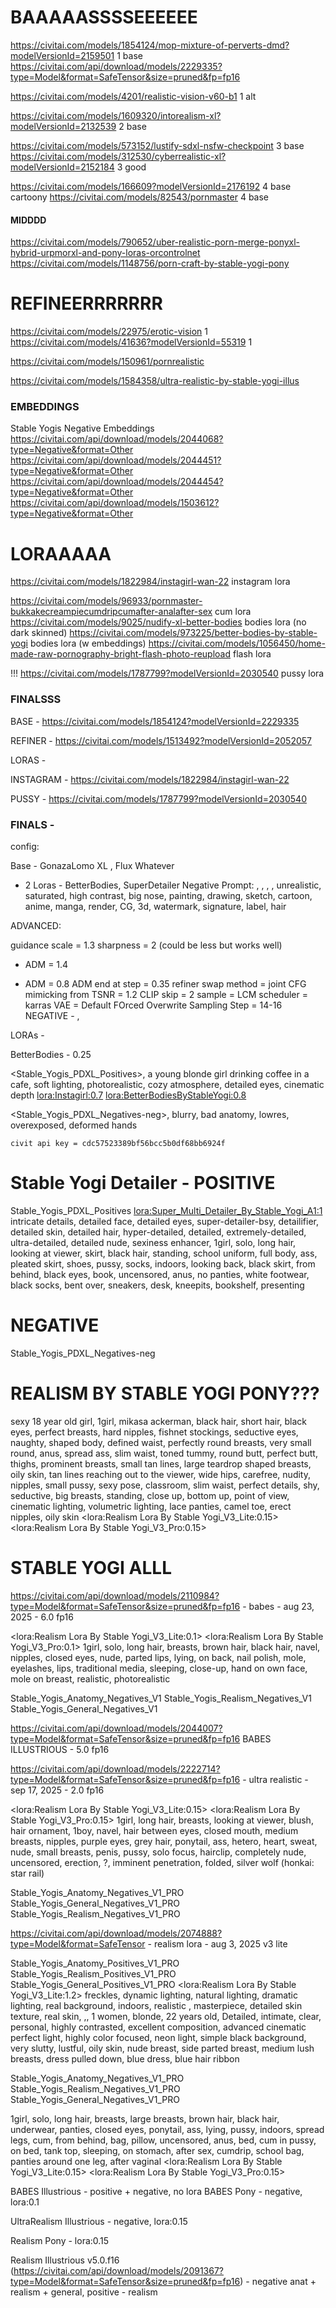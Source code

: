 
# BAAAAASSSSEEEEEE

https://civitai.com/models/1854124/mop-mixture-of-perverts-dmd?modelVersionId=2159501 1 base https://civitai.com/api/download/models/2229335?type=Model&format=SafeTensor&size=pruned&fp=fp16

https://civitai.com/models/4201/realistic-vision-v60-b1 1 alt



https://civitai.com/models/1609320/intorealism-xl?modelVersionId=2132539 2 base

https://civitai.com/models/573152/lustify-sdxl-nsfw-checkpoint 3 base
https://civitai.com/models/312530/cyberrealistic-xl?modelVersionId=2152184 3 good

https://civitai.com/models/166609?modelVersionId=2176192 4 base cartoony
https://civitai.com/models/82543/pornmaster 4 base


#### MIDDDD
https://civitai.com/models/790652/uber-realistic-porn-merge-ponyxl-hybrid-urpmorxl-and-pony-loras-orcontrolnet
https://civitai.com/models/1148756/porn-craft-by-stable-yogi-pony


# REFINEERRRRRRR

https://civitai.com/models/22975/erotic-vision 1
https://civitai.com/models/41636?modelVersionId=55319 1

https://civitai.com/models/150961/pornrealistic


https://civitai.com/models/1584358/ultra-realistic-by-stable-yogi-illus


### EMBEDDINGS

Stable Yogis Negative Embeddings
https://civitai.com/api/download/models/2044068?type=Negative&format=Other
https://civitai.com/api/download/models/2044451?type=Negative&format=Other
https://civitai.com/api/download/models/2044454?type=Negative&format=Other
https://civitai.com/api/download/models/1503612?type=Negative&format=Other


# LORAAAAA

https://civitai.com/models/1822984/instagirl-wan-22 instagram lora

https://civitai.com/models/96933/pornmaster-bukkakecreampiecumdripcumafter-analafter-sex cum lora
https://civitai.com/models/9025/nudify-xl-better-bodies bodies lora (no dark skinned)
https://civitai.com/models/973225/better-bodies-by-stable-yogi bodies lora (w embeddings)
https://civitai.com/models/1056450/home-made-raw-pornography-bright-flash-photo-reupload flash lora

!!! https://civitai.com/models/1787799?modelVersionId=2030540 pussy lora





### FINALSSS

BASE - https://civitai.com/models/1854124?modelVersionId=2229335

REFINER - https://civitai.com/models/1513492?modelVersionId=2052057


LORAS - 

INSTAGRAM - https://civitai.com/models/1822984/instagirl-wan-22 

PUSSY - https://civitai.com/models/1787799?modelVersionId=2030540 


### FINALS - 

config:

Base - GonazaLomo XL  , Flux Whatever
+ 2 Loras - BetterBodies, SuperDetailer
Negative Prompt: <YogiAnatNeg>, <YogiRealismNeg>, <YogiGeneralNeg>, <YogiPDXLNeg>, unrealistic, saturated, high contrast, big nose, painting, drawing, sketch, cartoon, anime, manga, render, CG, 3d, watermark, signature, label, hair



ADVANCED:

guidance scale = 1.3
sharpness = 2 (could be less but works well)
+ ADM = 1.4
- ADM = 0.8
ADM end at step = 0.35
refiner swap method = joint
CFG mimicking from TSNR = 1.2
CLIP skip = 2
sample = LCM
scheduler = karras
VAE = Default
FOrced Overwrite Sampling Step = 14-16
NEGATIVE - <YogiAnatNeg>, <YogiPDXLNeg>

LORAs -

BetterBodies - 0.25

<Stable_Yogis_PDXL_Positives>, a young blonde girl drinking coffee in a cafe, soft lighting, photorealistic, cozy atmosphere, detailed eyes, cinematic depth
<lora:Instagirl:0.7>
<lora:BetterBodiesByStableYogi:0.8>


<Stable_Yogis_PDXL_Negatives-neg>, blurry, bad anatomy, lowres, overexposed, deformed hands



    civit api key = cdc57523389bf56bcc5b0df68bb6924f




# Stable Yogi Detailer - POSITIVE

Stable_Yogis_PDXL_Positives <lora:Super_Multi_Detailer_By_Stable_Yogi_A1:1> intricate details, detailed face, detailed eyes, super-detailer-bsy, detailifier, detailed skin, detailed hair, hyper-detailed, detailed, extremely-detailed, ultra-detailed, detailed nude, sexiness enhancer, 1girl, solo, long hair, looking at viewer, skirt, black hair, standing, school uniform, full body, ass, pleated skirt, shoes, pussy, socks, indoors, looking back, black skirt, from behind, black eyes, book, uncensored, anus, no panties, white footwear, black socks, bent over, sneakers, desk, kneepits, bookshelf, presenting

# NEGATIVE

Stable_Yogis_PDXL_Negatives-neg



# REALISM BY STABLE YOGI PONY???

sexy 18 year old girl, 1girl, mikasa ackerman, black hair, short hair, black eyes, perfect breasts, hard nipples, fishnet stockings, seductive eyes, naughty, shaped body, defined waist, perfectly round breasts, very small round, anus, spread ass, slim waist, toned tummy, round butt, perfect butt, thighs, prominent breasts, small tan lines, large teardrop shaped breasts, oily skin, tan lines reaching out to the viewer, wide hips, carefree, nudity, nipples, small pussy, sexy pose, classroom, slim waist, perfect details, shy, seductive, big breasts, standing, close up, bottom up, point of view, cinematic lighting, volumetric lighting, lace panties, camel toe, erect nipples, oily skin <lora:Realism Lora By Stable Yogi_V3_Lite:0.15> <lora:Realism Lora By Stable Yogi_V3_Pro:0.15>





# STABLE YOGI ALLL


https://civitai.com/api/download/models/2110984?type=Model&format=SafeTensor&size=pruned&fp=fp16 - babes - aug 23, 2025 - 6.0 fp16


<lora:Realism Lora By Stable Yogi_V3_Lite:0.1>
<lora:Realism Lora By Stable Yogi_V3_Pro:0.1> 1girl, solo, long hair, breasts, brown hair, black hair, navel, nipples, closed eyes, nude, parted lips, lying, on back, nail polish, mole, eyelashes, lips, traditional media, sleeping, close-up, hand on own face, mole on breast, realistic, photorealistic

Stable_Yogis_Anatomy_Negatives_V1
Stable_Yogis_Realism_Negatives_V1
Stable_Yogis_General_Negatives_V1

https://civitai.com/api/download/models/2044007?type=Model&format=SafeTensor&size=pruned&fp=fp16
BABES ILLUSTRIOUS - 5.0 fp16


https://civitai.com/api/download/models/2222714?type=Model&format=SafeTensor&size=pruned&fp=fp16 - ultra realistic - sep 17, 2025 - 2.0 fp16

<lora:Realism Lora By Stable Yogi_V3_Lite:0.15> 
<lora:Realism Lora By Stable Yogi_V3_Pro:0.15> 1girl, long hair, breasts, looking at viewer, blush, hair ornament, 1boy, navel, hair between eyes, closed mouth, medium breasts, nipples, purple eyes, grey hair, ponytail, ass, hetero, heart, sweat, nude, small breasts, penis, pussy, solo focus, hairclip, completely nude, uncensored, erection, ?, imminent penetration, folded, silver wolf (honkai: star rail)

Stable_Yogis_Anatomy_Negatives_V1_PRO
Stable_Yogis_General_Negatives_V1_PRO 
Stable_Yogis_Realism_Negatives_V1_PRO




https://civitai.com/api/download/models/2074888?type=Model&format=SafeTensor - realism lora - aug 3, 2025 v3 lite

Stable_Yogis_Anatomy_Positives_V1_PRO
Stable_Yogis_Realism_Positives_V1_PRO
Stable_Yogis_General_Positives_V1_PRO
<lora:Realism Lora By Stable Yogi_V3_Lite:1.2>
freckles, dynamic lighting, natural lighting, dramatic lighting, real background, indoors, realistic , masterpiece, detailed skin texture, real skin, ,, 1 women, blonde, 22 years old, Detailed, intimate, clear, personal, highly contrasted, excellent composition, advanced cinematic perfect light, highly color focused, neon light, simple black background, very slutty, lustful, oily skin, nude breast, side parted breast, medium lush breasts, dress pulled down, blue dress, blue hair ribbon

Stable_Yogis_Anatomy_Negatives_V1_PRO
Stable_Yogis_Realism_Negatives_V1_PRO
Stable_Yogis_General_Negatives_V1_PRO


1girl, solo, long hair, breasts, large breasts, brown hair, black hair, underwear, panties, closed eyes, ponytail, ass, lying, pussy, indoors, spread legs, cum, from behind, bag, pillow, uncensored, anus, bed, cum in pussy, on bed, tank top, sleeping, on stomach, after sex, cumdrip, school bag, panties around one leg, after vaginal  <lora:Realism Lora By Stable Yogi_V3_Lite:0.15> 
<lora:Realism Lora By Stable Yogi_V3_Pro:0.15>



BABES Illustrious - positive + negative, no lora
BABES Pony - negative, lora:0.1


UltraRealism Illustrious - negative, lora:0.15



Realism Pony - lora:0.15


Realism Illustrious v5.0.f16 (https://civitai.com/api/download/models/2091367?type=Model&format=SafeTensor&size=pruned&fp=fp16) - negative anat + realism + general, positive - realism